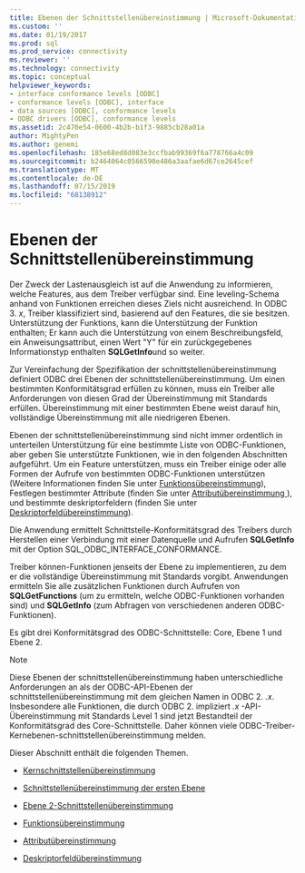```yaml
---
title: Ebenen der Schnittstellenübereinstimmung | Microsoft-Dokumentation
ms.custom: ''
ms.date: 01/19/2017
ms.prod: sql
ms.prod_service: connectivity
ms.reviewer: ''
ms.technology: connectivity
ms.topic: conceptual
helpviewer_keywords:
- interface conformance levels [ODBC]
- conformance levels [ODBC], interface
- data sources [ODBC], conformance levels
- ODBC drivers [ODBC], conformance levels
ms.assetid: 2c470e54-0600-4b2b-b1f3-9885cb28a01a
author: MightyPen
ms.author: genemi
ms.openlocfilehash: 185e68ed8d083e3ccfbab99369f6a778766a4c09
ms.sourcegitcommit: b2464064c0566590e486a3aafae6d67ce2645cef
ms.translationtype: MT
ms.contentlocale: de-DE
ms.lasthandoff: 07/15/2019
ms.locfileid: "68138912"
---
```

# <a name="interface-conformance-levels"></a>Ebenen der Schnittstellenübereinstimmung
Der Zweck der Lastenausgleich ist auf die Anwendung zu informieren, welche Features, aus dem Treiber verfügbar sind. Eine leveling-Schema anhand von Funktionen erreichen dieses Ziels nicht ausreichend. In ODBC 3. *x*, Treiber klassifiziert sind, basierend auf den Features, die sie besitzen. Unterstützung der Funktions, kann die Unterstützung der Funktion enthalten; Er kann auch die Unterstützung von einem Beschreibungsfeld, ein Anweisungsattribut, einen Wert "Y" für ein zurückgegebenes Informationstyp enthalten **SQLGetInfo**und so weiter.  
  
 Zur Vereinfachung der Spezifikation der schnittstellenübereinstimmung definiert ODBC drei Ebenen der schnittstellenübereinstimmung. Um einen bestimmten Konformitätsgrad erfüllen zu können, muss ein Treiber alle Anforderungen von diesen Grad der Übereinstimmung mit Standards erfüllen. Übereinstimmung mit einer bestimmten Ebene weist darauf hin, vollständige Übereinstimmung mit alle niedrigeren Ebenen.  
  
 Ebenen der schnittstellenübereinstimmung sind nicht immer ordentlich in unterteilen Unterstützung für eine bestimmte Liste von ODBC-Funktionen, aber geben Sie unterstützte Funktionen, wie in den folgenden Abschnitten aufgeführt. Um ein Feature unterstützen, muss ein Treiber einige oder alle Formen der Aufrufe von bestimmten ODBC-Funktionen unterstützen (Weitere Informationen finden Sie unter [Funktionsübereinstimmung](../../../odbc/reference/develop-app/function-conformance.md)), Festlegen bestimmter Attribute (finden Sie unter [Attributübereinstimmung ](../../../odbc/reference/develop-app/attribute-conformance.md)), und bestimmte deskriptorfeldern (finden Sie unter [Deskriptorfeldübereinstimmung](../../../odbc/reference/develop-app/descriptor-field-conformance.md)).  
  
 Die Anwendung ermittelt Schnittstelle-Konformitätsgrad des Treibers durch Herstellen einer Verbindung mit einer Datenquelle und Aufrufen **SQLGetInfo** mit der Option SQL_ODBC_INTERFACE_CONFORMANCE.  
  
 Treiber können-Funktionen jenseits der Ebene zu implementieren, zu dem er die vollständige Übereinstimmung mit Standards vorgibt. Anwendungen ermitteln Sie alle zusätzlichen Funktionen durch Aufrufen von **SQLGetFunctions** (um zu ermitteln, welche ODBC-Funktionen vorhanden sind) und **SQLGetInfo** (zum Abfragen von verschiedenen anderen ODBC-Funktionen).  
  
 Es gibt drei Konformitätsgrad des ODBC-Schnittstelle: Core, Ebene 1 und Ebene 2.  
  
> [!NOTE]
>  Diese Ebenen der schnittstellenübereinstimmung haben unterschiedliche Anforderungen an als der ODBC-API-Ebenen der schnittstellenübereinstimmung mit dem gleichen Namen in ODBC 2. *.x*. Insbesondere alle Funktionen, die durch ODBC 2. impliziert *.x* -API-Übereinstimmung mit Standards Level 1 sind jetzt Bestandteil der Konformitätsgrad des Core-Schnittstelle. Daher können viele ODBC-Treiber-Kernebenen-schnittstellenübereinstimmung melden.  
  
 Dieser Abschnitt enthält die folgenden Themen.  
  
-   [Kernschnittstellenübereinstimmung](../../../odbc/reference/develop-app/core-interface-conformance.md)  
  
-   [Schnittstellenübereinstimmung der ersten Ebene](../../../odbc/reference/develop-app/level-1-interface-conformance.md)  
  
-   [Ebene 2-Schnittstellenübereinstimmung](../../../odbc/reference/develop-app/level-2-interface-conformance.md)  
  
-   [Funktionsübereinstimmung](../../../odbc/reference/develop-app/function-conformance.md)  
  
-   [Attributübereinstimmung](../../../odbc/reference/develop-app/attribute-conformance.md)  
  
-   [Deskriptorfeldübereinstimmung](../../../odbc/reference/develop-app/descriptor-field-conformance.md)
